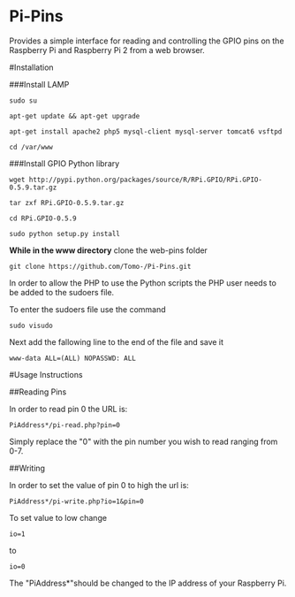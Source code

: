 # Pi-Pins
Provides a simple interface for reading and controlling the GPIO pins on the Raspberry Pi and Raspberry Pi 2 from a web browser.



#Installation

###Install LAMP

    sudo su

    apt-get update && apt-get upgrade

    apt-get install apache2 php5 mysql-client mysql-server tomcat6 vsftpd

    cd /var/www

###Install GPIO Python library

    wget http://pypi.python.org/packages/source/R/RPi.GPIO/RPi.GPIO-0.5.9.tar.gz

    tar zxf RPi.GPIO-0.5.9.tar.gz

    cd RPi.GPIO-0.5.9

    sudo python setup.py install

**While in the www directory** clone the web-pins folder

    git clone https://github.com/Tomo-/Pi-Pins.git

In order to allow the PHP to use the Python scripts the PHP user needs to be added to the sudoers file.

To enter the sudoers file use the command

    sudo visudo

Next add the fallowing line to the end of the file and save it

    www-data ALL=(ALL) NOPASSWD: ALL

#Usage Instructions


##Reading Pins

In order to read pin 0 the URL is:

    PiAddress*/pi-read.php?pin=0

Simply replace the "0" with the pin number you wish to read ranging from 0-7.


##Writing

In order to set the value of pin 0 to high the url is:

    PiAddress*/pi-write.php?io=1&pin=0

To set value to low change

    io=1

to

    io=0

The "PiAddress*"should be changed to the IP address of your Raspberry Pi.
